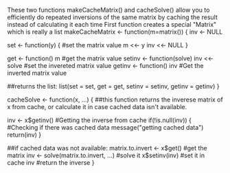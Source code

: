 These two functions makeCacheMatrix() and cacheSolve() allow you to
efficiently do repeated inversions of the same matrix by caching the result
instead of calculating it each time
First function creates a special "Matrix" which is really a list
makeCacheMatrix <- function(m=matrix()) { inv <- NULL

set <- function(y) { #set the matrix value m <<- y inv <<- NULL }

get <- function() m #get the matrix value setinv <- function(solve) inv <<- solve #set the invereted matrix value getinv <- function() inv #Get the inverted matrix value

##returns the list:
list(set = set, get = get, setinv = setinv, getinv = getinv) }

cacheSolve <- function(x, ...) { ##this function returns the inverese matrix of x from cache, or calculate it in case cached data isn't available.

inv <- x$getinv() #Getting the inverse from cache if(!is.null(inv)) { #Checking if there was cached data message("getting cached data") return(inv) }

##if cached data was not available: matrix.to.invert <- x$get() #get the matrix inv <- solve(matrix.to.invert, ...) #solve it x$setinv(inv) #set it in cache inv #return the inverse
}

